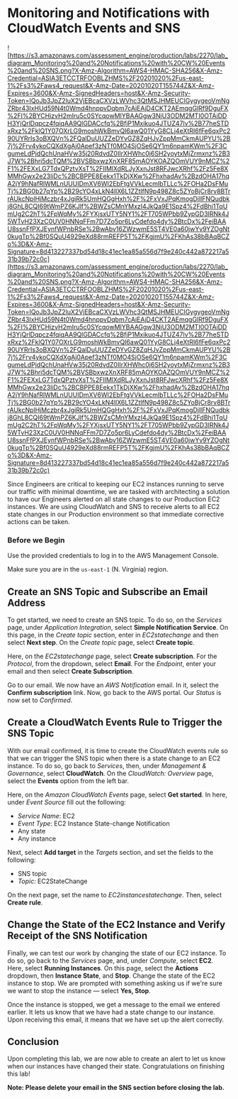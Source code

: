 # Monitoring and Notifications with CloudWatch Events and SNS

![https://s3.amazonaws.com/assessment_engine/production/labs/2270/lab_diagram_Monitoring%20and%20Notifications%20with%20CW%20Events%20and%20SNS.png?X-Amz-Algorithm=AWS4-HMAC-SHA256&X-Amz-Credential=ASIA3ETCCTRFOOBLZHMS%2F20201020%2Fus-east-1%2Fs3%2Faws4_request&X-Amz-Date=20201020T155744Z&X-Amz-Expires=3600&X-Amz-SignedHeaders=host&X-Amz-Security-Token=IQoJb3JpZ2luX2VjEBcaCXVzLWVhc3QtMSJHMEUCIGygygeoVmNgZRbr43IxHUd59N4t0Wmd4hnppvDqbm7cAiEAjD4CKT2AEmqgGlRf9DguFX%2FI%2BYCHizvH2mIru5c0SYcqowMIYBAAGgw3NjU3ODM2MTI0OTAiDDH3YjQrlDqpcz4fqiqAA9QlGDACcfq%2BfjP1Mxikuo4JTUZ47lv%2B77heSTDxRxz%2FklQ1Y07OXrLG9moshWkBmvQI6awQ01YyG8CLj4eXtRI6fFe6qxPc290UYRrIs3oBXQVn%2FQalDuUUZZeDYvGZ8ZqHJvZppMmCkmAUPYU%2B7j%2Frv4ykoCQXdXgAj0Apef3zNTf0MO4SjOSe6QY1m6npamKWm%2F3CgumeLdPjdQchUnaHVw35j20RdvdZ0IIrXHWhc0j6SH2yoytxMjZrmxnz%2B3J7W%2Bhri5dcTQM%2BVSBbxwzXnXRF85mAOYKOAZQOmVUY9nMCZ%2F1%2FEXxLG7TdxQPztvXsT%2FlIMlXdRLJyXxnJst8RFJwcXRhf%2Fz5Fe8XMMhGwx2e23liDc%2BCBPPE8Eekx1TkDjXKw%2FhxhadAv%2BzdOHA17hqA2jY9hNafRlWMLnUUUIDmXV6WI2EbFtgVVkLecmIbTLLc%2FOHa2DsFMuTj%2BG0b27qYp%2B29cYO4xLkN4llX6L1ZZtIfN9p498Z8c5ZYoBjCr8rv8BTrrAUkcNplHjMczbr4xJgiRk5UmHQGgHxh%2F%2FxVxJPqKmogDjllFNQudbkj8GhL8CQI69tWmPZ6KJlf%2BWZsCMnYMxzI4JkQa9E1Spz4%2FdBhi1TqUmUg2C2hT%2FpWqMy%2FYXjsxUTY5NY1%2FT705WPbb9ZypGD3IRNk4J5WTvH23XzC0UV0HNNqFFm7D7Zo5pr6LyCdefdo4dy%2BtcDx%2FeiBAAU8ssnFfPXJEynfWPnbRSe%2BwAbv16ZWzwmE5ST4VE0a60jwYv9YZOgNt0kugTp%2Bf0SQuU4929eXd88rmREFP5T%2FKgjmU%2FKhAs38bBAqBCZo%3D&X-Amz-Signature=8d413227337bd54d18c41ec1ea85a556d7f9e240c442a872217a531b39b72c0c](https://s3.amazonaws.com/assessment_engine/production/labs/2270/lab_diagram_Monitoring%20and%20Notifications%20with%20CW%20Events%20and%20SNS.png?X-Amz-Algorithm=AWS4-HMAC-SHA256&X-Amz-Credential=ASIA3ETCCTRFOOBLZHMS%2F20201020%2Fus-east-1%2Fs3%2Faws4_request&X-Amz-Date=20201020T155744Z&X-Amz-Expires=3600&X-Amz-SignedHeaders=host&X-Amz-Security-Token=IQoJb3JpZ2luX2VjEBcaCXVzLWVhc3QtMSJHMEUCIGygygeoVmNgZRbr43IxHUd59N4t0Wmd4hnppvDqbm7cAiEAjD4CKT2AEmqgGlRf9DguFX%2FI%2BYCHizvH2mIru5c0SYcqowMIYBAAGgw3NjU3ODM2MTI0OTAiDDH3YjQrlDqpcz4fqiqAA9QlGDACcfq%2BfjP1Mxikuo4JTUZ47lv%2B77heSTDxRxz%2FklQ1Y07OXrLG9moshWkBmvQI6awQ01YyG8CLj4eXtRI6fFe6qxPc290UYRrIs3oBXQVn%2FQalDuUUZZeDYvGZ8ZqHJvZppMmCkmAUPYU%2B7j%2Frv4ykoCQXdXgAj0Apef3zNTf0MO4SjOSe6QY1m6npamKWm%2F3CgumeLdPjdQchUnaHVw35j20RdvdZ0IIrXHWhc0j6SH2yoytxMjZrmxnz%2B3J7W%2Bhri5dcTQM%2BVSBbxwzXnXRF85mAOYKOAZQOmVUY9nMCZ%2F1%2FEXxLG7TdxQPztvXsT%2FlIMlXdRLJyXxnJst8RFJwcXRhf%2Fz5Fe8XMMhGwx2e23liDc%2BCBPPE8Eekx1TkDjXKw%2FhxhadAv%2BzdOHA17hqA2jY9hNafRlWMLnUUUIDmXV6WI2EbFtgVVkLecmIbTLLc%2FOHa2DsFMuTj%2BG0b27qYp%2B29cYO4xLkN4llX6L1ZZtIfN9p498Z8c5ZYoBjCr8rv8BTrrAUkcNplHjMczbr4xJgiRk5UmHQGgHxh%2F%2FxVxJPqKmogDjllFNQudbkj8GhL8CQI69tWmPZ6KJlf%2BWZsCMnYMxzI4JkQa9E1Spz4%2FdBhi1TqUmUg2C2hT%2FpWqMy%2FYXjsxUTY5NY1%2FT705WPbb9ZypGD3IRNk4J5WTvH23XzC0UV0HNNqFFm7D7Zo5pr6LyCdefdo4dy%2BtcDx%2FeiBAAU8ssnFfPXJEynfWPnbRSe%2BwAbv16ZWzwmE5ST4VE0a60jwYv9YZOgNt0kugTp%2Bf0SQuU4929eXd88rmREFP5T%2FKgjmU%2FKhAs38bBAqBCZo%3D&X-Amz-Signature=8d413227337bd54d18c41ec1ea85a556d7f9e240c442a872217a531b39b72c0c)

Since Engineers are critical to keeping our EC2 instances running to serve our traffic with minimal downtime, we are tasked with architecting a solution to have our Engineers alerted on all state changes to our Production EC2 instances. We are using CloudWatch and SNS to receive alerts to all EC2 state changes in our Production environment so that immediate corrective actions can be taken.

### Before we Begin

Use the provided credentials to log in to the AWS Management Console.

Make sure you are in the `us-east-1` (N. Virginia) region.

## Create an SNS Topic and Subscribe an Email Address

To get started, we need to create an SNS topic. To do so, on the *Services* page, under *Application Integration*, select **Simple Notification Service**. On this page, in the *Create topic* section, enter in *EC2statechange* and then select **Next step**. On the *Create topic* page, select **Create topic**.

Here, on the *EC2statechange* page, select **Create subscription**. For the *Protocol*, from the dropdown, select **Email**. For the *Endpoint*, enter your email and then select **Create Subscription**.

Go to our email. We now have an *AWS Notification* email. In it, select the **Confirm subscription** link. Now, go back to the AWS portal. Our *Status* is now set to *Confirmed*.

## Create a CloudWatch Events Rule to Trigger the SNS Topic

With our email confirmed, it is time to create the CloudWatch events rule so that we can trigger the SNS topic when there is a state change to an EC2 instance. To do so, go back to *Services*, then, under *Management & Governance*, select **CloudWatch**. On the *CloudWatch: Overview* page, select the **Events** option from the left bar.

Here, on the *Amazon CloudWatch Events* page, select **Get started**. In here, under *Event Source* fill out the following:

- *Service Name*: EC2
- *Event Type*: EC2 Instance State-change Notification
- Any state
- Any instance

Next, select **Add target** in the *Targets* section, and set the fields to the following:

- SNS topic
- *Topic:* EC2StateChange

On the next page, set the name to *EC2instancestatechange*. Then, select **Create rule**.

## Change the State of the EC2 Instance and Verify Receipt of the SNS Notification

Finally, we can test our work by changing the state of our EC2 instance. To do so, go back to the *Services* page, and, under *Compute*, select **EC2**. Here, select **Running Instances**. On this page, select the **Actions** dropdown, then **Instance State**, and **Stop**. Change the state of the EC2 instance to stop. We are prompted with something asking us if we're sure we want to stop the instance — select **Yes, Stop**.

Once the instance is stopped, we get a message to the email we entered earlier. It lets us know that we have had a state change to our instance. Upon receiving this email, it means that we have set up the alert correctly.

## Conclusion

Upon completing this lab, we are now able to create an alert to let us know when our instances have changed their state. Congratulations on finishing this lab!

**Note: Please delete your email in the SNS section before closing the lab.**
